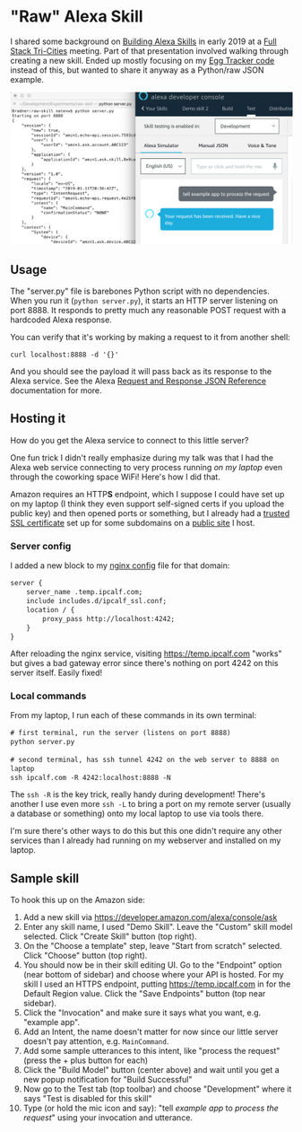 # "Raw" Alexa Skill

I shared some background on [Building Alexa Skills](https://github.com/fullstacktc/meetupnotes/tree/master/2019-01) in early 2019 at a [Full Stack Tri-Cities](https://fullstacktc.org/) meeting. Part of that presentation involved walking through creating a new skill. Ended up mostly focusing on my [Egg Tracker code](https://github.com/natevw/chickening-alexa) instead of this, but wanted to share it anyway as a Python/raw JSON example.

![Showing sample output of Python script alongside Alexa developer console test invocation](./sample_invocation.png)

## Usage

The "server.py" file is barebones Python script with no dependencies. When you run it (`python server.py`), it starts an HTTP server listening on port 8888. It responds to pretty much any reasonable POST request with a hardcoded Alexa response.

You can verify that it's working by making a request to it from another shell:

    curl localhost:8888 -d '{}'

And you should see the payload it will pass back as its response to the Alexa service. See the Alexa [Request and Response JSON Reference](https://developer.amazon.com/docs/custom-skills/request-and-response-json-reference.html) documentation for more.

## Hosting it

How do you get the Alexa service to connect to this little server?

One fun trick I didn't really emphasize during my talk was that I had the Alexa web service connecting to very process running *on my laptop* even through the coworking space WiFi! Here's how I did that.

Amazon requires an HTTP**S** endpoint, which I suppose I could have set up on my laptop (I think they even support self-signed certs if you upload the public key) and then opened ports or something, but I already had a [trusted SSL certificate](https://letsencrypt.org/) set up for some subdomains on a [public site](https://ipcalf.com) I host.

### Server config

I added a new block to my [nginx config](http://nginx.org/en/docs/http/ngx_http_proxy_module.html) file for that domain:

```
server {
    server_name .temp.ipcalf.com;
    include includes.d/ipcalf_ssl.conf;
    location / {
        proxy_pass http://localhost:4242;
    }
}
```

After reloading the nginx service, visiting <https://temp.ipcalf.com> "works" but gives a bad gateway error since there's nothing on port 4242 on this server itself. Easily fixed!

### Local commands

From my laptop, I run each of these commands in its own terminal:

```
# first terminal, run the server (listens on port 8888)
python server.py

# second terminal, has ssh tunnel 4242 on the web server to 8888 on laptop
ssh ipcalf.com -R 4242:localhost:8888 -N
```

The `ssh -R` is the key trick, really handy during development! There's another I use even more `ssh -L` to bring a port on my remote server (usually a database or something) onto my local laptop to use via tools there.

I'm sure there's other ways to do this but this one didn't require any other services than I already had running on my webserver and installed on my laptop.


## Sample skill

To hook this up on the Amazon side:

1. Add a new skill via <https://developer.amazon.com/alexa/console/ask>
2. Enter any skill name, I used "Demo Skill". Leave the "Custom" skill model selected. Click "Create Skill" button (top right).
3. On the "Choose a template" step, leave "Start from scratch" selected. Click "Choose" button (top right).
4. You should now be in their skill editing UI. Go to the "Endpoint" option (near bottom of sidebar) and choose where your API is hosted. For my skill I used an HTTPS endpoint, putting <https://temp.ipcalf.com> in for the Default Region value. Click the "Save Endpoints" button (top near sidebar).
5. Click the "Invocation" and make sure it says what you want, e.g. "example app".
6. Add an Intent, the name doesn't matter for now since our little server doesn't pay attention, e.g. `MainCommand`.
7. Add some sample utterances to this intent, like "process the request" (press the + plus button for each)
8. Click the "Build Model" button (center above) and wait until you get a new popup notification for "Build Successful"
9. Now go to the Test tab (top toolbar) and choose "Development" where it says "Test is disabled for this skill"
10. Type (or hold the mic icon and say): "tell *example app* to *process the request*" using your invocation and utterance.
